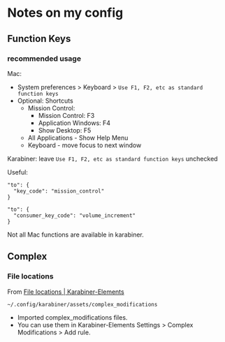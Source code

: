 # Notes on my config

## Function Keys

### recommended usage

Mac:

- System preferences > Keyboard > `Use F1, F2, etc as standard function keys`
- Optional: Shortcuts
  - Mission Control:
    - Mission Control: F3
    - Application Windows: F4
    - Show Desktop: F5
  - All Applications - Show Help Menu
  - Keyboard - move focus to next window

Karabiner: leave `Use F1, F2, etc as standard function keys` unchecked

Useful:

```
"to": {
  "key_code": "mission_control"
}

"to": {
  "consumer_key_code": "volume_increment"
}
```

Not all Mac functions are available in karabiner.

## Complex

### File locations

From [File locations | Karabiner-Elements](https://karabiner-elements.pqrs.org/docs/json/location/)

`~/.config/karabiner/assets/complex_modifications`

- Imported complex_modifications files.
- You can use them in Karabiner-Elements Settings > Complex Modifications > Add rule.
